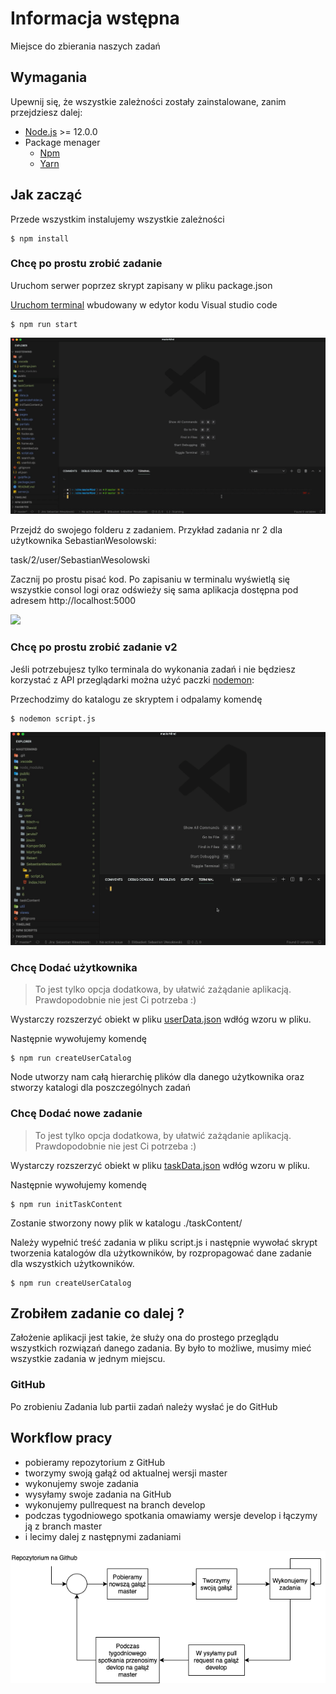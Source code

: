 # Informacja wstępna

Miejsce do zbierania naszych zadań

## Wymagania

Upewnij się, że wszystkie zależności zostały zainstalowane, zanim przejdziesz dalej:

- [Node.js](http://nodejs.org/) >= 12.0.0
- Package menager
  - [Npm](https://docs.npmjs.com/cli/install)
  - [Yarn](https://yarnpkg.com/en/docs/install)

## Jak zacząć

Przede wszystkim instalujemy wszystkie zależności

```shell
$ npm install
```

### Chcę po prostu zrobić zadanie

Uruchom serwer poprzez skrypt zapisany w pliku package.json

[Uruchom terminal](https://code.visualstudio.com/docs/editor/integrated-terminal) wbudowany w edytor kodu Visual studio code

```shell
$ npm run start
```

![](./public/src/start-app.gif)

Przejdź do swojego folderu z zadaniem. Przykład zadania nr 2 dla użytkownika SebastianWesolowski:

task/2/user/SebastianWesolowski

Zacznij po prostu pisać kod. Po zapisaniu w terminalu wyświetlą się wszystkie consol logi oraz odświeży się sama aplikacja dostępna pod adresem http://localhost:5000

![](./public/src/hot-reload.gif)

### Chcę po prostu zrobić zadanie v2

Jeśli potrzebujesz tylko terminala do wykonania zadań i nie będziesz korzystać z API przeglądarki można użyć paczki [nodemon](https://www.npmjs.com/package/nodemon):

Przechodzimy do katalogu ze skryptem i odpalamy komendę

```shell
$ nodemon script.js
```

![](./public/src/hot-reload-nodemon.gif)

### Chcę Dodać użytkownika

> To jest tylko opcja dodatkowa, by ułatwić zażądanie aplikacją. Prawdopodobnie nie jest Ci potrzeba :)

Wystarczy rozszerzyć obiekt w pliku [userData.json](./userData.json) wdłóg wzoru w pliku.

Następnie wywołujemy komendę

```shell
$ npm run createUserCatalog
```

Node utworzy nam całą hierarchię plików dla danego użytkownika oraz stworzy katalogi dla poszczególnych zadań

### Chcę Dodać nowe zadanie

> To jest tylko opcja dodatkowa, by ułatwić zażądanie aplikacją. Prawdopodobnie nie jest Ci potrzeba :)

Wystarczy rozszerzyć obiekt w pliku [taskData.json](./taskData.json) wdłóg wzoru w pliku.

Następnie wywołujemy komendę

```shell
$ npm run initTaskContent
```

Zostanie stworzony nowy plik w katalogu ./taskContent/<numer taskId zadania>

Należy wypełnić treść zadania w pliku script.js i następnie wywołać skrypt tworzenia katalogów dla użytkowników, by rozpropagować dane zadanie dla wszystkich użytkowników.

```shell
$ npm run createUserCatalog
```

## Zrobiłem zadanie co dalej ?

Założenie aplikacji jest takie, że służy ona do prostego przeglądu wszystkich rozwiązań danego zadania. By było to możliwe, musimy mieć wszystkie zadania w jednym miejscu.

### GitHub

Po zrobieniu Zadania lub partii zadań należy wysłać je do GitHub

## Workflow pracy

- pobieramy repozytorium z GitHub
- tworzymy swoją gałąź od aktualnej wersji master
- wykonujemy swoje zadania
- wysyłamy swoje zadania na GitHub
- wykonujemy pullrequest na branch develop
- podczas tygodniowego spotkania omawiamy wersje develop i łączymy ją z branch master
- i lecimy dalej z następnymi zadaniami

![](./public/src/workflow.png)
